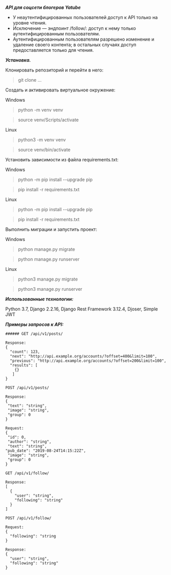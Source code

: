 ***API для соцсети блогеров Yatube***

* У неаутентифицированных пользователей доступ к API только на уровне чтения.
* Исключение — эндпоинт /follow/: доступ к нему только аутентифицированным пользователям.
* Аутентифицированным пользователям разрешено изменение и удаление своего контента; в остальных случаях доступ предоставляется только для чтения.

***Установка.***

Клонировать репозиторий и перейти в него:

> git clone ...

Cоздать и активировать виртуальное окружение:

Windows
> python -m venv venv

> source venv/Scripts/activate

Linux
> python3 -m venv venv

> source venv/bin/activate

Установить зависимости из файла requirements.txt:

Windows
> python -m pip install --upgrade pip

> pip install -r requirements.txt

Linux
> python -m pip install --upgrade pip

> pip install -r requirements.txt

Выполнить миграции и запустить проект:

Windows
> python manage.py migrate

> python manage.py runserver

Linux
> python3 manage.py migrate

> python3 manage.py runserver


***Использованные технологии:***

Python 3.7, Django 2.2.16,  Django Rest Framework 3.12.4, Djoser, Simple JWT


***Примеры запросов к API:***

```
###### GET /api/v1/posts/

Response:
{
  "count": 123,
  "next": "http://api.example.org/accounts/?offset=400&limit=100",
  "previous": "http://api.example.org/accounts/?offset=200&limit=100",
  "results": [
    {}
   ]
}

POST /api/v1/posts/

Response:
{
 "text": "string",
 "image": "string",
 "group": 0
}

Request:
{
 "id": 0,
 "author": "string",
 "text": "string",
"pub_date": "2019-08-24T14:15:22Z",
 "image": "string",
 "group": 0
}

GET /api/v1/follow/

Response:
[
  {
    "user": "string",
    "following": "string"
  }
]

POST /api/v1/follow/

Request:
{
  "following": "string
}

Response:
{
  "user": "string",
  "following": "string"
}

